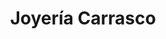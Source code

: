 ---
title: "Joyería Carrasco"
url: /santa-cruz-de-la-sierra/joyeria-carrasco-calle-velasco/
shop: Schmuck
---